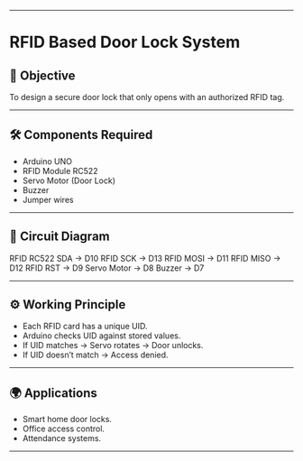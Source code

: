 
---

# RFID Based Door Lock System  

## 🎯 Objective  
To design a secure door lock that only opens with an authorized RFID tag.

---

## 🛠 Components Required  
- Arduino UNO  
- RFID Module RC522  
- Servo Motor (Door Lock)  
- Buzzer  
- Jumper wires  

---

## 🔌 Circuit Diagram  


RFID RC522 SDA → D10
RFID SCK → D13
RFID MOSI → D11
RFID MISO → D12
RFID RST → D9
Servo Motor → D8
Buzzer → D7

---

## ⚙️ Working Principle  
- Each RFID card has a unique UID.  
- Arduino checks UID against stored values.  
- If UID matches → Servo rotates → Door unlocks.  
- If UID doesn’t match → Access denied.  

---

## 🌍 Applications  
- Smart home door locks.  
- Office access control.  
- Attendance systems.  

---
